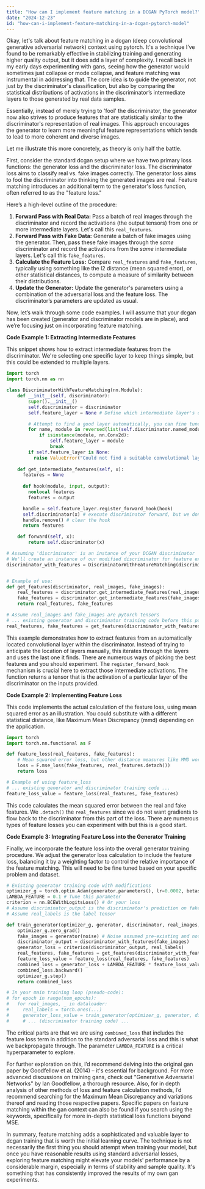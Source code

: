 ```yaml
---
title: "How can I implement feature matching in a DCGAN PyTorch model?"
date: "2024-12-23"
id: "how-can-i-implement-feature-matching-in-a-dcgan-pytorch-model"
---
```


Okay, let's talk about feature matching in a dcgan (deep convolutional generative adversarial network) context using pytorch. It's a technique I’ve found to be remarkably effective in stabilizing training and generating higher quality output, but it does add a layer of complexity. I recall back in my early days experimenting with gans, seeing how the generator would sometimes just collapse or mode collapse, and feature matching was instrumental in addressing that. The core idea is to guide the generator, not just by the discriminator's classification, but also by comparing the statistical distributions of activations in the discriminator’s intermediate layers to those generated by real data samples.

Essentially, instead of merely trying to 'fool' the discriminator, the generator now also strives to produce features that are statistically similar to the discriminator's representation of real images. This approach encourages the generator to learn more meaningful feature representations which tends to lead to more coherent and diverse images.

Let me illustrate this more concretely, as theory is only half the battle.

First, consider the standard dcgan setup where we have two primary loss functions: the generator loss and the discriminator loss. The discriminator loss aims to classify real vs. fake images correctly. The generator loss aims to fool the discriminator into thinking the generated images are real. Feature matching introduces an additional term to the generator's loss function, often referred to as the "feature loss."

Here’s a high-level outline of the procedure:

1.  **Forward Pass with Real Data:** Pass a batch of real images through the discriminator and record the activations (the output tensors) from one or more intermediate layers. Let's call this `real_features`.
2.  **Forward Pass with Fake Data:** Generate a batch of fake images using the generator. Then, pass these fake images through the *same* discriminator and record the activations from the *same* intermediate layers. Let's call this `fake_features`.
3.  **Calculate the Feature Loss:** Compare `real_features` and `fake_features`, typically using something like the l2 distance (mean squared error), or other statistical distances, to compute a measure of similarity between their distributions.
4.  **Update the Generator:** Update the generator's parameters using a combination of the adversarial loss and the feature loss. The discriminator’s parameters are updated as usual.

Now, let’s walk through some code examples. I will assume that your dcgan has been created (generator and discriminator models are in place), and we’re focusing just on incorporating feature matching.

**Code Example 1: Extracting Intermediate Features**

This snippet shows how to extract intermediate features from the discriminator. We're selecting one specific layer to keep things simple, but this could be extended to multiple layers.

```python
import torch
import torch.nn as nn

class DiscriminatorWithFeatureMatching(nn.Module):
    def __init__(self, discriminator):
        super().__init__()
        self.discriminator = discriminator
        self.feature_layer = None # Define which intermediate layer's output to use

        # Attempt to find a good layer automatically, you can fine tune this yourself
        for name, module in reversed(list(self.discriminator.named_modules())):
            if isinstance(module, nn.Conv2d):
                self.feature_layer = module
                break
        if self.feature_layer is None:
          raise ValueError("Could not find a suitable convolutional layer to use for features.")
    
    def get_intermediate_features(self, x):
      features = None
      
      def hook(module, input, output):
        nonlocal features
        features = output

      handle = self.feature_layer.register_forward_hook(hook)
      self.discriminator(x) # execute discriminator forward, but we don't care about output
      handle.remove() # clear the hook
      return features

    def forward(self, x):
        return self.discriminator(x)

# Assuming 'discriminator' is an instance of your DCGAN discriminator
# We'll create an instance of our modified discriminator for feature extractions
discriminator_with_features = DiscriminatorWithFeatureMatching(discriminator)


# Example of use:
def get_features(discriminator, real_images, fake_images):
    real_features = discriminator.get_intermediate_features(real_images)
    fake_features = discriminator.get_intermediate_features(fake_images)
    return real_features, fake_features

# Assume real_images and fake_images are pytorch tensors
# ... existing generator and discriminator training code before this point ...
real_features, fake_features = get_features(discriminator_with_features, real_images, fake_images)
```

This example demonstrates how to extract features from an automatically located convolutional layer within the discriminator. Instead of trying to anticipate the location of layers manually, this iterates through the layers and uses the last one it finds. There are numerous ways of picking the best features and you should experiment. The `register_forward_hook` mechanism is crucial here to extract those intermediate activations. The function returns a tensor that is the activation of a particular layer of the discriminator on the inputs provided.

**Code Example 2: Implementing Feature Loss**

This code implements the actual calculation of the feature loss, using mean squared error as an illustration. You could substitute with a different statistical distance, like Maximum Mean Discrepancy (mmd) depending on the application.

```python
import torch
import torch.nn.functional as F

def feature_loss(real_features, fake_features):
    # Mean squared error loss, but other distance measures like MMD work too
    loss = F.mse_loss(fake_features, real_features.detach())
    return loss

# Example of using feature_loss
# ... existing generator and discriminator training code ...
feature_loss_value = feature_loss(real_features, fake_features)

```

This code calculates the mean squared error between the real and fake features. We `.detach()` the `real_features` since we do not want gradients to flow back to the discriminator from this part of the loss. There are numerous types of feature losses you can experiment with but this is a good start.

**Code Example 3: Integrating Feature Loss into the Generator Training**

Finally, we incorporate the feature loss into the overall generator training procedure. We adjust the generator loss calculation to include the feature loss, balancing it by a weighting factor to control the relative importance of the feature matching. This will need to be fine tuned based on your specific problem and dataset.

```python
# Existing generator training code with modifications
optimizer_g = torch.optim.Adam(generator.parameters(), lr=0.0002, betas=(0.5, 0.999))
LAMBDA_FEATURE = 0.1 # Tune this parameter
criterion = nn.BCEWithLogitsLoss() # Or your loss
# Assume discriminator_output is the discriminator's prediction on fake images
# Assume real_labels is the label tensor

def train_generator(optimizer_g, generator, discriminator, real_images, real_labels):
    optimizer_g.zero_grad()
    fake_images = generator(noise) # Noise assumed pre-existing and not related to generator here
    discriminator_output = discriminator_with_features(fake_images)
    generator_loss = criterion(discriminator_output, real_labels)
    real_features, fake_features = get_features(discriminator_with_features, real_images, fake_images)
    feature_loss_value = feature_loss(real_features, fake_features)
    combined_loss = generator_loss + LAMBDA_FEATURE * feature_loss_value
    combined_loss.backward()
    optimizer_g.step()
    return combined_loss

# In your main training loop (pseudo-code):
# for epoch in range(num_epochs):
#   for real_images, _ in dataloader:
#     real_labels = torch.ones(...)
#     generator_loss_value = train_generator(optimizer_g, generator, discriminator_with_features, real_images, real_labels)
#     # ... (discriminator training code) ...

```

The critical parts are that we are using `combined_loss` that includes the feature loss term in addition to the standard adversarial loss and this is what we backpropagate through. The parameter `LAMBDA_FEATURE` is a critical hyperparameter to explore.

For further exploration on this, I’d recommend delving into the original gan paper by Goodfellow et al. (2014) – it's essential for background. For more advanced discussions on training gans, check out "Generative Adversarial Networks" by Ian Goodfellow, a thorough resource. Also, for in depth analysis of other methods of loss and feature calculation methods, I’d recommend searching for the Maximum Mean Discrepancy and variations thereof and reading those respective papers. Specific papers on feature matching within the gan context can also be found if you search using the keywords, specifically for more in-depth statistical loss functions beyond MSE.

In summary, feature matching adds a sophisticated and valuable layer to dcgan training that is worth the initial learning curve. The technique is not necessarily the first thing you should attempt when training your model, but once you have reasonable results using standard adversarial losses, exploring feature matching might elevate your models' performance by a considerable margin, especially in terms of stability and sample quality. It's something that has consistently improved the results of my own gan experiments.
